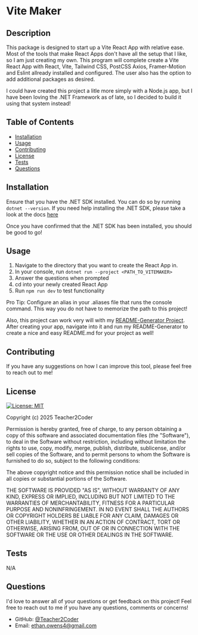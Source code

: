# Vite Maker

## Description
This package is designed to start up a Vite React App with relative ease. Most of the tools that make React Apps don't have all the setup that I like, so I am just creating my own. This program will complete create a Vite React App with React, Vite, Tailwind CSS, PostCSS Axios, Framer-Motion and Eslint allready installed and configured. The user also has the option to add additional packages as desired.

I could have created this project a litle more simply with a Node.js app, but I have been loving the .NET Framework as of late, so I decided to build it using that system instead!

## Table of Contents
- [Installation](#installation)
- [Usage](#usage)
- [Contributing](#contributing)
- [License](#license)
- [Tests](#tests)
- [Questions](#questions)

## Installation
Ensure that you have the .NET SDK installed. You can do so by running ```dotnet --version```. If you need help installing the .NET SDK, please take a look at the docs [here](https://dotnet.microsoft.com/en-us/download)

Once you have confirmed that the .NET SDK has been installed, you should be good to go!

## Usage
1. Navigate to the directory that you want to create the React App in.
2. In your console, run ```dotnet run --project <PATH_TO_VITEMAKER>```
3. Answer the questions when prompted
4. cd into your newly created React App
5. Run ```npm run dev``` to test functionality

Pro Tip: Configure an alias in your .aliases file that runs the console command. This way you do not have to memorize the path to this project!

Also, this project can work very will with my [README-Generator Project](https://github.com/Teacher2Coder/README-CS). After creating your app, navigate into it and run my README-Generator to create a nice and easy README.md for your project as well!

## Contributing
If you have any suggestions on how I can improve this tool, please feel free to reach out to me! 

## License
[![License: MIT](https://img.shields.io/badge/License-MIT-yellow.svg)](https://opensource.org/licenses/MIT)

Copyright (c) 2025 Teacher2Coder

Permission is hereby granted, free of charge, to any person obtaining a copy of this software and associated documentation files (the "Software"), to deal in the Software without restriction, including without limitation the rights to use, copy, modify, merge, publish, distribute, sublicense, and/or sell copies of the Software, and to permit persons to whom the Software is furnished to do so, subject to the following conditions:

The above copyright notice and this permission notice shall be included in all copies or substantial portions of the Software.

THE SOFTWARE IS PROVIDED "AS IS", WITHOUT WARRANTY OF ANY KIND, EXPRESS OR IMPLIED, INCLUDING BUT NOT LIMITED TO THE WARRANTIES OF MERCHANTABILITY, FITNESS FOR A PARTICULAR PURPOSE AND NONINFRINGEMENT. IN NO EVENT SHALL THE AUTHORS OR COPYRIGHT HOLDERS BE LIABLE FOR ANY CLAIM, DAMAGES OR OTHER LIABILITY, WHETHER IN AN ACTION OF CONTRACT, TORT OR OTHERWISE, ARISING FROM, OUT OF OR IN CONNECTION WITH THE SOFTWARE OR THE USE OR OTHER DEALINGS IN THE SOFTWARE.

## Tests
N/A

## Questions
I'd love to answer all of your questions or get feedback on this project! Feel free to reach out to me if you have any questions, comments or concerns!

* GitHub: [@Teacher2Coder](https://www.github.com/Teacher2Coder)
* Email: ethan.owens4@gmail.com

